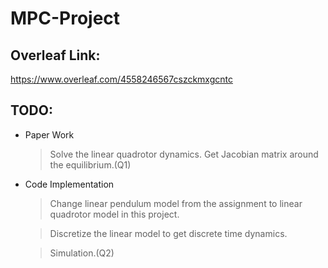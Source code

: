 # MPC-Project

## Overleaf Link:

https://www.overleaf.com/4558246567cszckmxgcntc


## TODO:
* Paper Work
    > Solve the linear quadrotor dynamics. Get Jacobian matrix around the equilibrium.(Q1)

* Code Implementation
    > Change linear pendulum model from the assignment to linear quadrotor model in this project.

    > Discretize the linear model to get discrete time dynamics.
    
    > Simulation.(Q2)